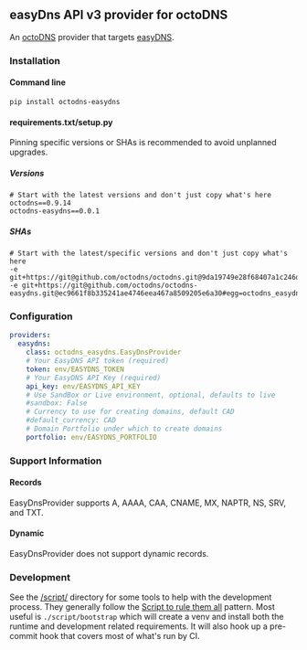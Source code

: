## easyDns API v3 provider for octoDNS

An [octoDNS](https://github.com/octodns/octodns/) provider that targets [easyDNS](https://easydns.com/).

### Installation

#### Command line

```
pip install octodns-easydns
```

#### requirements.txt/setup.py

Pinning specific versions or SHAs is recommended to avoid unplanned upgrades.

##### Versions

```
# Start with the latest versions and don't just copy what's here
octodns==0.9.14
octodns-easydns==0.0.1
```

##### SHAs

```
# Start with the latest/specific versions and don't just copy what's here
-e git+https://git@github.com/octodns/octodns.git@9da19749e28f68407a1c246dfdf65663cdc1c422#egg=octodns
-e git+https://git@github.com/octodns/octodns-easydns.git@ec9661f8b335241ae4746eea467a8509205e6a30#egg=octodns_easydns
```

### Configuration

```yaml
providers:
  easydns:
    class: octodns_easydns.EasyDnsProvider
    # Your EasyDNS API token (required)
    token: env/EASYDNS_TOKEN
    # Your EasyDNS API Key (required)
    api_key: env/EASYDNS_API_KEY
    # Use SandBox or Live environment, optional, defaults to live
    #sandbox: False
    # Currency to use for creating domains, default CAD
    #default_currency: CAD
    # Domain Portfolio under which to create domains
    portfolio: env/EASYDNS_PORTFOLIO
```

### Support Information

#### Records

EasyDnsProvider supports A, AAAA, CAA, CNAME, MX, NAPTR, NS, SRV, and TXT.

#### Dynamic

EasyDnsProvider does not support dynamic records.

### Development

See the [/script/](/script/) directory for some tools to help with the development process. They generally follow the [Script to rule them all](https://github.com/github/scripts-to-rule-them-all) pattern. Most useful is `./script/bootstrap` which will create a venv and install both the runtime and development related requirements. It will also hook up a pre-commit hook that covers most of what's run by CI.
